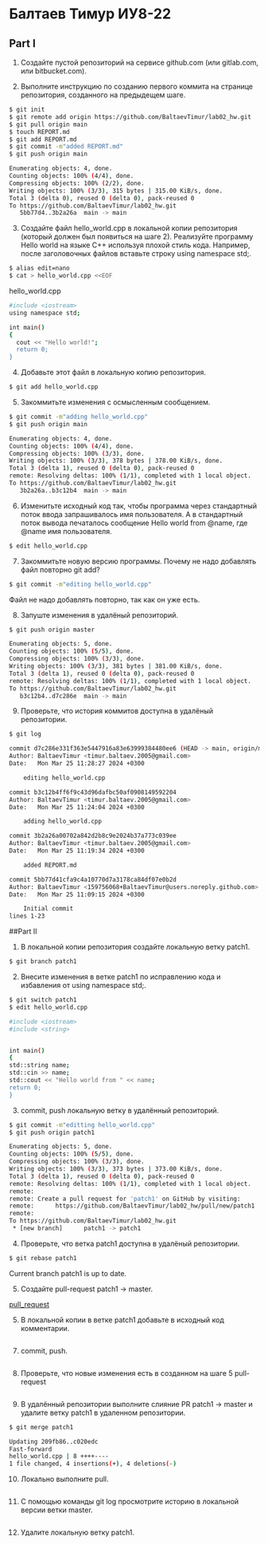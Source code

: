 # Балтаев Тимур ИУ8-22
## Part I
1) Создайте пустой репозиторий на сервисе github.com (или gitlab.com, или bitbucket.com).


2) Выполните инструкцию по созданию первого коммита на странице репозитория, созданного на предыдещем шаге.
```sh
$ git init
$ git remote add origin https://github.com/BaltaevTimur/lab02_hw.git
$ git pull origin main
$ touch REPORT.md
$ git add REPORT.md
$ git commit -m"added REPORT.md"
$ git push origin main
```
```sh
Enumerating objects: 4, done.
Counting objects: 100% (4/4), done.
Compressing objects: 100% (2/2), done.
Writing objects: 100% (3/3), 315 bytes | 315.00 KiB/s, done.
Total 3 (delta 0), reused 0 (delta 0), pack-reused 0
To https://github.com/BaltaevTimur/lab02_hw.git
   5bb77d4..3b2a26a  main -> main
```

3) Создайте файл hello_world.cpp в локальной копии репозитория (который должен был появиться на шаге 2). Реализуйте программу Hello world на языке C++ используя плохой стиль кода. Например, после заголовочных файлов вставьте строку using namespace std;.
```sh
$ alias edit=nano
$ cat > hello_world.cpp <<EOF
```
hello_world.cpp
```sh
#include <iostream>
using namespace std;

int main()
{
  cout << "Hello world!";
  return 0;
}
```

4) Добавьте этот файл в локальную копию репозитория.
```sh
$ git add hello_world.cpp 
```


5) Закоммитьте изменения с осмысленным сообщением.
```sh
$ git commit -m"adding hello_world.cpp"
$ git push origin main
```
```sh
Enumerating objects: 4, done.
Counting objects: 100% (4/4), done.
Compressing objects: 100% (3/3), done.
Writing objects: 100% (3/3), 378 bytes | 378.00 KiB/s, done.
Total 3 (delta 1), reused 0 (delta 0), pack-reused 0
remote: Resolving deltas: 100% (1/1), completed with 1 local object.
To https://github.com/BaltaevTimur/lab02_hw.git
   3b2a26a..b3c12b4  main -> main
```

6) Изменитьте исходный код так, чтобы программа через стандартный поток ввода запрашивалось имя пользователя. А в стандартный поток вывода печаталось сообщение Hello world from @name, где @name имя пользователя.
```sh
$ edit hello_world.cpp
```


7) Закоммитьте новую версию программы. Почему не надо добавлять файл повторно git add?
```sh
$ git commit -m"editing hello_world.cpp"
```
Файл не надо добавлять повторно, так как он уже есть.

8) Запуште изменения в удалёный репозиторий.
```sh
$ git push origin master
```
```sh
Enumerating objects: 5, done.
Counting objects: 100% (5/5), done.
Compressing objects: 100% (3/3), done.
Writing objects: 100% (3/3), 381 bytes | 381.00 KiB/s, done.
Total 3 (delta 1), reused 0 (delta 0), pack-reused 0
remote: Resolving deltas: 100% (1/1), completed with 1 local object.
To https://github.com/BaltaevTimur/lab02_hw.git
   b3c12b4..d7c286e  main -> main
```

9) Проверьте, что история коммитов доступна в удалёный репозитории.
```sh
$ git log
```
```sh
commit d7c286e331f363e5447916a83e63999384480ee6 (HEAD -> main, origin/main)
Author: BaltaevTimur <timur.baltaev.2005@gmail.com>
Date:   Mon Mar 25 11:28:27 2024 +0300

    editing hello_world.cpp

commit b3c12b4ff6f9c43d96dafbc50af0908149592204
Author: BaltaevTimur <timur.baltaev.2005@gmail.com>
Date:   Mon Mar 25 11:24:04 2024 +0300

    adding hello_world.cpp

commit 3b2a26a00702a842d2b8c9e2024b37a773c039ee
Author: BaltaevTimur <timur.baltaev.2005@gmail.com>
Date:   Mon Mar 25 11:19:34 2024 +0300

    added REPORT.md

commit 5bb77d41cfa9c4a10770d7a3178ca84df07e0b2d
Author: BaltaevTimur <159756068+BaltaevTimur@users.noreply.github.com>
Date:   Mon Mar 25 11:09:15 2024 +0300

    Initial commit
lines 1-23
```
##Part II
1) В локальной копии репозитория создайте локальную ветку patch1.
```sh
$ git branch patch1
```


2) Внесите изменения в ветке patch1 по исправлению кода и избавления от using namespace std;.
```sh
$ git switch patch1
$ edit hello_world.cpp
```
```sh
#include <iostream>
#include <string>


int main()
{
std::string name;
std::cin >> name;
std::cout << "Hello world from " << name;
return 0;
}
```


3) commit, push локальную ветку в удалённый репозиторий.
```sh
$ git commit -m"editting hello_world.cpp"
$ git push origin patch1
```
```sh
Enumerating objects: 5, done.
Counting objects: 100% (5/5), done.
Compressing objects: 100% (3/3), done.
Writing objects: 100% (3/3), 373 bytes | 373.00 KiB/s, done.
Total 3 (delta 1), reused 0 (delta 0), pack-reused 0
remote: Resolving deltas: 100% (1/1), completed with 1 local object.
remote: 
remote: Create a pull request for 'patch1' on GitHub by visiting:
remote:      https://github.com/BaltaevTimur/lab02_hw/pull/new/patch1
remote: 
To https://github.com/BaltaevTimur/lab02_hw.git
 * [new branch]      patch1 -> patch1
```

4) Проверьте, что ветка patch1 доступна в удалёный репозитории.
```sh
$ git rebase patch1
```
Current branch patch1 is up to date.

5) Создайте pull-request patch1 -> master.

[pull_request](https://github.com/BaltaevTimur/lab02_hw/pull/1)

5) В локальной копии в ветке patch1 добавьте в исходный код комментарии.
```sh
```


7) commit, push.
```sh
```


8) Проверьте, что новые изменения есть в созданном на шаге 5 pull-request
```sh
```


9) В удалённый репозитории выполните слияние PR patch1 -> master и удалите ветку patch1 в удаленном репозитории.
```sh
$ git merge patch1
```
```sh
Updating 209fb86..c020edc
Fast-forward
hello_world.cpp | 8 ++++----
1 file changed, 4 insertions(+), 4 deletions(-)
```


10) Локально выполните pull.
```sh
```


11) С помощью команды git log просмотрите историю в локальной версии ветки master.
```sh
```


12) Удалите локальную ветку patch1.
```sh
```


